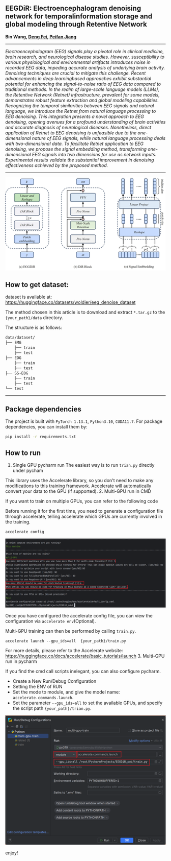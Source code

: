 ## EEGDiR: Electroencephalogram denoising network for temporalinformation storage and global modeling through Retentive Network

<b>
Bin Wang, 
<a href='https://dengfei-ailab.github.io'>Deng Fei</a>, 
<a href='https://github.com/jiangpeifan'>Peifan Jiang</a>
</b>

<hr>
<i>Electroencephalogram (EEG) signals play a pivotal role in clinical medicine, brain research, and
neurological disease studies. However, susceptibility to various physiological and environmental artifacts introduces noise in recorded EEG data, impeding accurate analysis of underlying brain activity.
Denoising techniques are crucial to mitigate this challenge. Recent advancements in deep learningbased approaches exhibit substantial potential for enhancing the signal-to-noise ratio of EEG data
compared to traditional methods. In the realm of large-scale language models (LLMs), the Retentive
Network (Retnet) infrastructure, prevalent for some models, demonstrates robust feature extraction
and global modeling capabilities. Recognizing the temporal similarities between EEG signals and
natural language, we introduce the Retnet from natural language processing to EEG denoising. This
integration presents a novel approach to EEG denoising, opening avenues for a profound understanding
of brain activities and accurate diagnosis of neurological diseases. Nonetheless, direct application
of Retnet to EEG denoising is unfeasible due to the one-dimensional nature of EEG signals, while
natural language processing deals with two-dimensional data. To facilitate Retnet application to EEG
denoising, we propose the signal embedding method, transforming one-dimensional EEG signals into
two dimensions for use as network inputs. Experimental results validate the substantial improvement
in denoising effectiveness achieved by the proposed method.</i>



---
![EEGDiR](image/fig2.jpg)
## How to get dataset:
dataset is available at: https://huggingface.co/datasets/woldier/eeg_denoise_dataset

The method chosen in this article is to download and extract `*.tar.gz` to the `{your_path}/data` directory.

The structure is as follows:
```text
data/dataset/
├── EMG
    ├── train
    ├── test
├── EOG
    ├── train
    ├── test
├── SS-EOG
    ├── train
    ├── test
└── test
```

---

## Package dependencies
The project is built with `PyTorch 1.13.1`, `Python3.10`, `CUDA11.7`. For package dependencies, you can install them by:
```bash
pip install -r requirements.txt
```

## How to run
1. Single GPU pycharm run
The easiest way is to run `trian.py` directly under pycham

This library uses the Accelerate library, so you don't need to make any modifications to this training framework. Accelerate will automatically convert your data to the GPU (if supported).
2. Multi-GPU run in CMD

If you want to train on multiple GPUs, you can refer to the following code

Before running it for the first time, you need to generate a configuration file through accelerate, telling accelerate which GPUs are currently involved in the training.
```shell
accelerate config
```
![accelerate_config](image/accelerate_config.png)

Once you have configured the accelerate config file, you can view the configuration via `accelerate env`(Optional).

Multi-GPU training can then be performed by calling `train.py`.
```shell
accelerate launch --gpu_ids=all  {your_path}/train.py
```
For more details, please refer to the Accelerate website: 
https://huggingface.co/docs/accelerate/basic_tutorials/launch
3. Multi-GPU run in pycharm 

If you find the cmd call scripts inelegant, you can also configure pycharm.

- Create a New Run/Debug Configuration
- Setting the ENV of RUN
- Set the mode to module, and give the model name: `accelerate.commands.launch`.
- Set the parameter `--gpu_ids=all` to set the available GPUs, and specify the script path `{your_path}/trian.py`.

![pycharm_config](image/pycharm_config.png)

enjoy!

